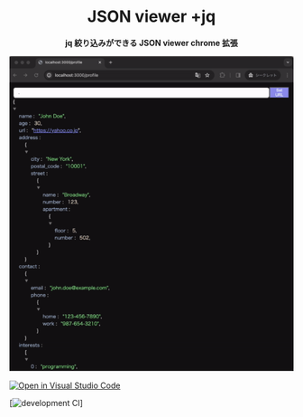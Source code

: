 <div align="center">
  
# JSON viewer +jq

**jq 絞り込みができる JSON viewer chrome 拡張**

</div>

![introduction](document/introductionJq.gif)

[![Open in Visual Studio Code](https://img.shields.io/static/v1?logo=visualstudiocode&label=&message=Open%20in%20Visual%20Studio%20Code&labelColor=2c2c32&color=007acc&logoColor=007acc)](https://open.vscode.dev/nusuke/chrome-extention-json-viewer-jq)

[![development CI](https://github.com/nusuke/chrome-extention-json-viewer-jq/actions/workflows/development.yml/badge.svg)]
